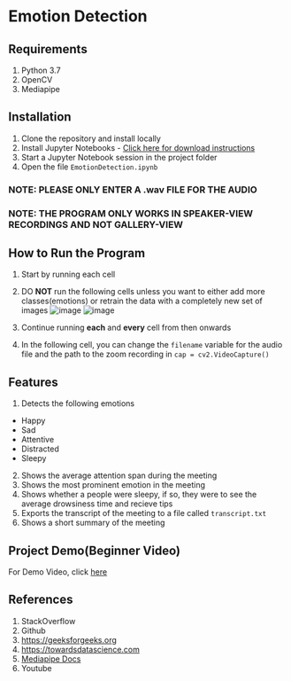 # **Emotion Detection**
## **Requirements**
1. Python 3.7
2. OpenCV
3. Mediapipe

## **Installation**
1. Clone the repository and install locally
2. Install Jupyter Notebooks - [Click here for download instructions](https://jupyter.org/install)
3. Start a Jupyter Notebook session in the project folder
4. Open the file `EmotionDetection.ipynb`

### **NOTE: PLEASE ONLY ENTER A .wav FILE FOR THE AUDIO**
### **NOTE: THE PROGRAM ONLY WORKS IN SPEAKER-VIEW RECORDINGS AND NOT GALLERY-VIEW**

## **How to Run the Program**
1. Start by running each cell
2. DO **NOT** run the following cells unless you want to either add more classes(emotions) or retrain the data with a completely new set of images
![image](https://user-images.githubusercontent.com/41366297/127317145-c64c140d-6fec-4620-a197-426ce6209216.png)
![image](https://user-images.githubusercontent.com/41366297/127317215-a13b4d31-0f14-4e49-8813-7f1d931efdf0.png)

3. Continue running **each** and **every** cell from then onwards
4. In the following cell, you can change the `filename` variable for the audio file and the path to the zoom recording in `cap = cv2.VideoCapture()`

## **Features**
1. Detects the following emotions
  * Happy
  * Sad
  * Attentive
  * Distracted
  * Sleepy
2. Shows the average attention span during the meeting
3. Shows the most prominent emotion in the meeting
4. Shows whether a people were sleepy, if so, they were to see the average drowsiness time and recieve tips
5. Exports the transcript of the meeting to a file called `transcript.txt`
6. Shows a short summary of the meeting

## **Project Demo(Beginner Video)**
For Demo Video, click [here](https://drive.google.com/file/d/1Ctw58PXmBFYUYwe0UvQyLl4Jj2_s_CFM/view?usp=sharing)

## **References**
1. StackOverflow
2. Github
3. https://geeksforgeeks.org
4. https://towardsdatascience.com
5. [Mediapipe Docs](https://google.github.io/mediapipe/solutions/holistic.html)
6. Youtube
